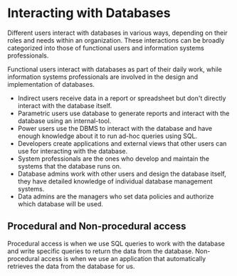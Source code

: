 # Interacting with Databases

Different users interact with databases in various ways, depending on their roles and needs within an organization. These interactions can be broadly categorized into those of functional users and information systems professionals.

Functional users interact with databases as part of their daily work, while information systems professionals are involved in the design and implementation of databases.

- Indirect users receive data in a report or spreadsheet but don't directly interact with the database itself.
- Parametric users use database to generate reports and interact with the database using an internal-tool.
- Power users use the DBMS to interact with the database and have enough knowledge about it to run ad-hoc queries using SQL.
- Developers create applications and external views that other users can use for interacting with the database.
- System professionals are the ones who develop and maintain the systems that the database runs on.
- Database admins work with other users and design the database itself, they have detailed knowledge of individual database management systems.
- Data admins are the managers who set data policies and authorize which database will be used.

## Procedural and Non-procedural access

Procedural access is when we use SQL queries to work with the database and write specific queries to return the data from the database. Non-procedural access is when we use an application that automatically retrieves the data from the database for us.
